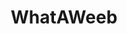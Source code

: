 ---
title: WhatAWeeb
crosslinks:
- anime_irl
- Haruhi
- grandorder
- Animemes
- watamote
- doujinshi
- masochist
- animegifs
---